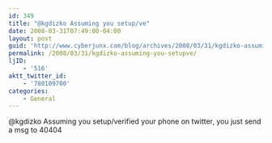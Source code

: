 ```yaml
---
id: 349
title: "@kgdizko Assuming you setup/ve"
date: 2008-03-31T07:49:00-04:00
layout: post
guid: 'http://www.cyberjunx.com/blog/archives/2008/03/31/kgdizko-assuming-you-setupve/'
permalink: /2008/03/31/kgdizko-assuming-you-setupve/
ljID:
    - '516'
aktt_twitter_id:
    - '780109700'
categories:
    - General
---
```


@kgdizko Assuming you setup/verified your phone on twitter, you just send a msg to 40404